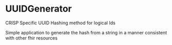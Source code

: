 # UUIDGenerator
CRISP Specific UUID Hashing method for logical Ids

Simple application to generate the hash from a string in a manner consistent with other fhir resources
